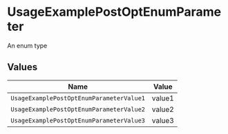 # UsageExamplePostOptEnumParameter

An enum type


## Values

| Name                                     | Value                                    |
| ---------------------------------------- | ---------------------------------------- |
| `UsageExamplePostOptEnumParameterValue1` | value1                                   |
| `UsageExamplePostOptEnumParameterValue2` | value2                                   |
| `UsageExamplePostOptEnumParameterValue3` | value3                                   |